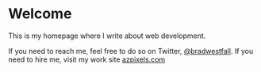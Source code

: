 # Welcome

This is my homepage where I write about web development.

If you need to reach me, feel free to do so on Twitter, [@bradwestfall](https://twitter.com/bradwestfall). If you need to hire me, visit my work site [azpixels.com](http://azpixels.com)